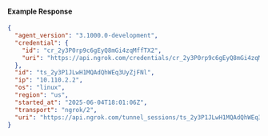 <!-- Code generated for API Clients. DO NOT EDIT. -->

#### Example Response

```json
{
  "agent_version": "3.1000.0-development",
  "credential": {
    "id": "cr_2y3P0rp9c6gEyQ8mGi4zqMffTX2",
    "uri": "https://api.ngrok.com/credentials/cr_2y3P0rp9c6gEyQ8mGi4zqMffTX2"
  },
  "id": "ts_2y3P1JLwH1MQAdQhWEq3UyZjFNl",
  "ip": "10.110.2.2",
  "os": "linux",
  "region": "us",
  "started_at": "2025-06-04T18:01:06Z",
  "transport": "ngrok/2",
  "uri": "https://api.ngrok.com/tunnel_sessions/ts_2y3P1JLwH1MQAdQhWEq3UyZjFNl"
}
```
